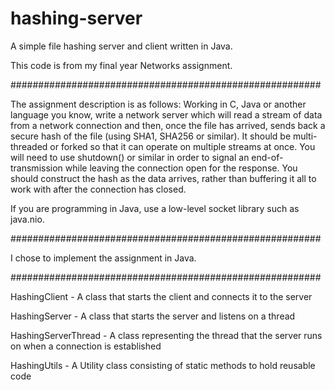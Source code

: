 # hashing-server
A simple file hashing server and client written in Java.

This code is from my final year Networks assignment.

########################################################

The assignment description is as follows:
Working in C, Java or another language you know, write a network server which will read a stream of data from a network connection and then, once the file has arrived, sends back a secure hash of the file (using SHA1, SHA256 or similar).  It should be multi-threaded or forked so that it can operate on multiple streams at once.  You will need to use shutdown() or similar in order to signal an end-of-transmission while leaving the connection open for the response.  You should construct the hash as the data arrives, rather than buffering it all to work with after the connection has closed.

If you are programming in Java, use a low-level socket library such as java.nio.

########################################################

I chose to implement the assignment in Java.

########################################################

HashingClient - A class that starts the client and connects it to the server

HashingServer - A class that starts the server and listens on a thread

HashingServerThread - A class representing the thread that the server runs on when a connection is established

HashingUtils - A Utility class consisting of static methods to hold reusable code
